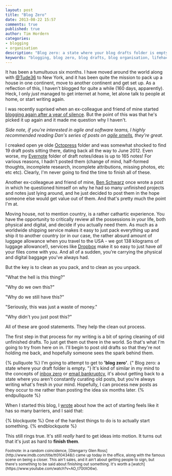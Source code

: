 ```yaml
---
layout: post
title: "Blog Zero"
date: 2013-08-22 15:57
comments: true
published: true
author: Tim Hordern
categories: 
- blogging
- organisation
description: "Blog zero: a state where your blog drafts folder is empty."
keywords: "blogging, blog zero, blog drafts, blog organisation, lifehack, writing, organisation"
---
```


It has been a tumultuous six months. I have moved around the world along with [@Tude36](https://twitter.com/tude36) to New York, and it has been quite the mission to pack up a house in one continent, move to another continent and get set up. As a reflection of this, I haven't blogged for quite a while (160 days, apparently). Heck, I only *just* managed to get internet at home, let alone talk to people at home, or start writing again.

I was recently suprised when an ex-colleague and friend of mine started [blogging again after a year of silence](http://antagonisticpleiotropy.blogspot.com/). But the point of this was that he's picked it up again and it made me question why I haven't.

*Side note, if you're interested in agile and software teams, I highly recommended reading Dan's series of posts on [agile smells](http://antagonisticpleiotropy.blogspot.com.au/2013/08/agile-smells.html), they're great.*

I creaked open ye olde [Octopress](http://octopress.org) folder and was somewhat shocked to find 19 draft posts sitting there, dating back all the way to June 2012. Even worse, my [Evernote](https://evernote.com) folder of draft notes/ideas is up to 165 notes! For various reasons, I hadn't posted them (change of mind, half-formed thoughts, incomplete research, incomplete attributions, missing photos, etc etc etc). Clearly, I'm never going to find the time to finish all of these.

Another ex-colleageue and friend of mine, [Ben Schwarz](http://germanforblack.com) once wrote a post in which he questioned himself on why he had so many unfinished projects and notes just lying around, and he just decided to post them in the hope someone else would get value out of them. And that's pretty much the point I'm at.

Moving house, not to mention country, is a rather cathartic experience. You have the opportunity to critically review all the possessions in your life, both physical and digital, and decide if you actually need them. As much as a worldwide shipping service makes it easy to just pack everything up and ship it to another country (or in our case, the rather absurd amount of luggage allowance when you travel to the USA - we got 138 kilograms of luggage allowance!), services like [Dropbox](http://db.tt/WEZsof8) make it so easy to just have *all* your files come with you. And all of a sudden, you're carrying the physical and digital baggage you've always had.

But the key is to clean as you pack, and to clean as you unpack.

"What the hell is this thing?"

"Why do we own this?"

"Why do we still have this?"

"Seriously, this was just a waste of money."

"Why didn't you just post this?"

All of these are good statements. They help the clean out process.

The first step in that process for my writing is a bit of spring cleaning of old unfinished drafts. To just get them out there in the world. So that's what I'm going to try from here on in. I'll begin to post old drafts so that they're not holding me back, and hopefully someone sees the spark behind them.

{% pullquote %}
I'm going to attempt to get to **'blog zero'**. {" Blog zero: a state where your draft folder is empty. "} It's kind of similar in my mind to the concepts of [inbox zero](http://inboxzero.com/) or [email bankruptcy](http://en.wikipedia.org/wiki/Email_bankruptcy), it's about getting back to a state where you aren't constantly curating old posts, but you're always writing what's fresh in your mind. Hopefully, I can process new posts as they occur to me rather than posting the idea six months later.
{% endpullquote %} 

When I started this blog, I [wrote](http://timhordern.com/on-starting/) about how the act of starting feels like it has so many barriers, and I said that:

{% blockquote %}
One of the hardest things to do is to actually start something.
{% endblockquote %}

This still rings true. It's still *really* hard to get ideas into motion. It turns out that it's just as hard to **finish them**.

<small>
Footnote: in a random coincidence, [Glengarry Glen Ross](http://www.imdb.com/title/tt0104348/) came up today in the office, along with the famous scene on being a closer. This ain't sales, and it ain't about getting people to sign, but there's something to be said about finishing out something. It's worth a [watch](https://www.youtube.com/watch?v=AO_t7GtXO6w).
</small>